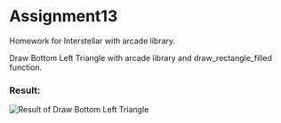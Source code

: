 # Assignment13

Homework for Interstellar with arcade library.

Draw Bottom Left Triangle with arcade library and draw_rectangle_filled function.

### Result:
![Result of Draw Bottom Left Triangle](<Screenshot 2024-03-27 213343-1.jpg>)